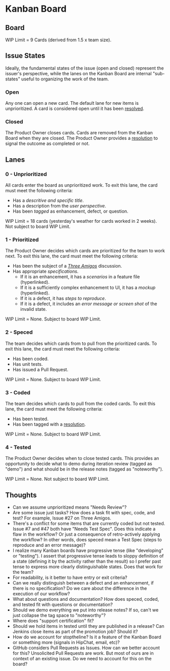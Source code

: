 # Kanban Board

## Board

WIP Limit = 9 Cards (derived from 1.5 x team size).

## Issue States

Ideally, the fundamental states of the issue (open and closed) represent the issuer's perspective, while the lanes on the Kanban Board are internal "sub-states" useful to organizing the work of the team.

### Open

Any one can open a new card. The default lane for new items is unprioritized. A card is considered open until it has been [resolved](Resolutions.md).

### Closed

The Product Owner closes cards. Cards are removed from the Kanban Board when they are closed. The Product Owner provides a [resolution](Resolutions.md) to signal the outcome as completed or not.

## Lanes

### 0 - Unprioritized

All cards enter the board as unprioritized work. To exit this lane, the card must meet the following criteria:

* Has a *descritive and specific title*.
* Has a description from the *user perspective*.
* Has been *tagged* as enhancement, defect, or question.

WIP Limit = 18 cards (yesterday's weather for cards worked in 2 weeks). Not subject to board WIP Limit.

### 1 - Prioritized

The Product Owner decides which cards are prioritized for the team to work next. To exit this lane, the card must meet the following criteria:

* Has been the subject of a *[Three Amigos](../Ceremonies/ThreeAmigos.md)* discussion.
* Has appropriate *specifications*.
  * If it is an enhancement, it has a *scenarios* in a feature file (hyperlinked).
  * If it is a sufficiently complex enhancement to UI, it has a *mockup* (hyperlinked).
  * If it is a defect, it has *steps to reproduce*.
  * If it is a defect, it includes an *error message or screen shot* of the invalid state.

WIP Limit = None. Subject to board WIP Limit.

### 2 - Speced

The team decides which cards from to pull from the prioritized cards. To exit this lane, the card must meet the following criteria:

* Has been coded.
* Has unit tests.
* Has issued a Pull Request.

WIP Limit = None. Subject to board WIP Limit.

### 3 - Coded

The team decides which cards to pull from the coded cards. To exit this lane, the card must meet the following criteria:

* Has been tested.
* Has been tagged with a [resolution](Resolutions.md).

WIP Limit = None. Subject to board WIP Limit.

### 4 - Tested

The Product Owner decides when to close tested cards. This provides an opportunity to decide what to demo during iteration review (tagged as "demo") and what should be in the release notes (tagged as "noteworthy").

WIP Limit = None. Not subject to board WIP Limit.

## Thoughts

* Can we assume unprioritized means "Needs Review"?
* Are some issue just tasks? How does a task fit with spec, code, and test? For example, Issue #27 on Three Amigos.
* There's a conflict for some items that are currently coded but not tested. Issue #7 and #47 both have "Needs Test Spec". Does this indicate a flaw in the workflow? Or just a consequence of retro-actively applying the workflow? In other words, does speced mean a Test Spec (steps to reproduce and an error message)?
* I realize many Kanban boards have progressive tense (like "developing" or "testing"). I assert that progressive tense leads to sloppy definition of a state (defining it by the activity rather than the result) so I prefer past tense to express more clearly distinguishable states. Does that work for the team?
* For readability, is it better to have entry or exit criteria?
* Can we really distinguish between a defect and an enhancement, if there is no specification? Do we care about the difference in the execution of our workflow?
* What about questions and documentation? How does speced, coded, and tested fit with questions or documentation?
* Should we demo everything we put into release notes? If so, can't we just collapse the tag space to "noteworthy"?
* Where does "support certification" fit?
* Should we hold items in tested until they are published in a release? Can Jenkins close items as part of the promotion job? Should it?
* How do we account for stoptheline? Is it a feature of the Kanban Board or something more (signals in HipChat, email, etc)?
* GitHub considers Pull Requests as Issues. How can we better account for this? Unsolicited Pull Requests are work. But most of ours are in context of an existing issue. Do we need to account for this on the board?